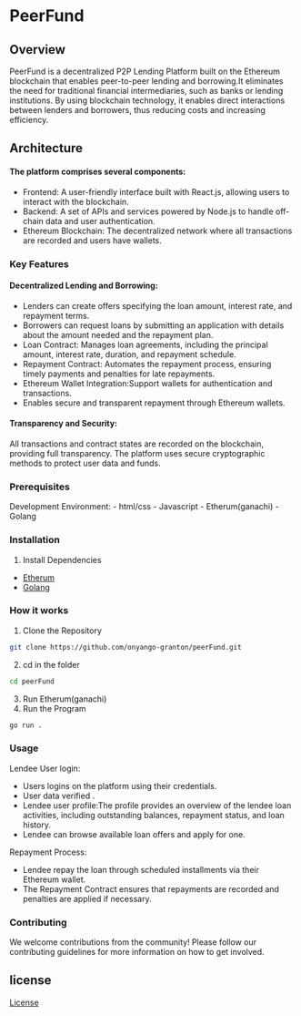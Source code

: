 
# PeerFund 

## Overview
PeerFund is a decentralized  P2P Lending Platform  built on the Ethereum blockchain that enables peer-to-peer lending and borrowing.It eliminates the need for traditional financial intermediaries, such as banks or lending institutions. By using blockchain technology, it enables direct interactions between lenders and borrowers, thus reducing costs and increasing efficiency.

## Architecture
#### The platform comprises several components:

- Frontend: A user-friendly interface built with React.js, allowing users to interact with the blockchain.
- Backend: A set of APIs and services powered by Node.js to handle off-chain data and user authentication.
- Ethereum Blockchain: The decentralized network where all transactions are recorded and users have wallets.
### Key Features
#### Decentralized Lending and Borrowing:

- Lenders can create offers specifying the loan amount, interest rate, and repayment terms.
- Borrowers can request loans by submitting an application with details about the amount needed and the repayment plan.
- Loan Contract: Manages loan agreements, including the principal amount, interest rate, duration, and repayment schedule.
- Repayment Contract: Automates the repayment process, ensuring timely payments and penalties for late repayments.
- Ethereum Wallet Integration:Support  wallets for authentication and transactions.
- Enables secure and transparent repayment through Ethereum wallets.
#### Transparency and Security:
All transactions and contract states are recorded on the blockchain, providing full transparency.
The platform uses secure cryptographic methods to protect user data and funds.
### Prerequisites
Development Environment:
    - html/css
    - Javascript
    - Etherum(ganachi)
    - Golang
### Installation
1. Install Dependencies
- [Etherum](https://archive.trufflesuite.com/ganache/)
- [Golang](https://go.dev/)
###  How it works
1. Clone the Repository
```bash
git clone https://github.com/onyango-granton/peerFund.git
```
2. cd in the folder
```bash
cd peerFund
```
3. Run Etherum(ganachi)
4. Run the Program
```bash
go run .
```
### Usage
Lendee User login:
- Users logins on the platform using their credentials.
- User data verified .
- Lendee user profile:The profile provides an overview of the lendee  loan activities, including outstanding balances, repayment status, and loan history.
- Lendee  can browse available loan offers and apply for one.

Repayment Process:
- Lendee repay the loan through scheduled installments via their Ethereum wallet.
- The Repayment Contract ensures that repayments are recorded and penalties are applied if necessary.

### Contributing
We welcome contributions from the community! Please follow our contributing guidelines for more information on how to get involved.

## license
[License](/home/nyagooh/Downloads/peerFund/license)



